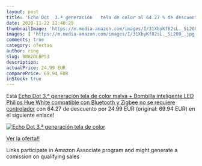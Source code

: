 ```yaml
---
layout: post
title: 'Echo Dot  3.ª generación   tela de color al 64.27 % de descuento'
date: 2020-11-22 22:40:29
thumbnailImage: 'https://m.media-amazon.com/images/I/31XbyKf82sL._SL200_.jpg'
images: [ 'https://m.media-amazon.com/images/I/31XbyKf82sL._SL200_.jpg' ]
comments: true
category: ofertas
author: ring
slug: B082DLBP53
description:
actualPrice: 24.99 EUR
comparePrice: 69.94 EUR
inStock: true
---
```


Está [Echo Dot  3.ª generación   tela de color malva + Bombilla inteligente LED Philips Hue White  compatible con Bluetooth y Zigbee  no se requiere controlador](https://www.amazon.es/dp/B082DLBP53/?tag=tolees-21) con 64.27 de descuento por 24.99 EUR (original: 69.94 EUR) en el siguiente enlace!

[![Echo Dot  3.ª generación   tela de color](https://m.media-amazon.com/images/I/31XbyKf82sL._SL200_.jpg)](https://www.amazon.es/dp/B082DLBP53/?tag=tolees-21)

[Ver la oferta!!](https://www.amazon.es/dp/B082DLBP53/?tag=tolees-21)

Links participate in Amazon Associate program and might generate a comission on qualifying sales


